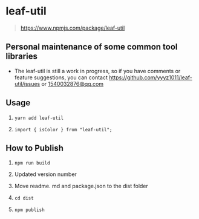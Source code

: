 # leaf-util

> https://www.npmjs.com/package/leaf-util

## Personal maintenance of some common tool libraries


* The leaf-util is still a work in progress, so if you have comments or feature suggestions, you can contact https://github.com/yyyz1011/leaf-util/issues or 1540032876@qq.com

## Usage

1. ```yarn add leaf-util```

2. ```import { isColor } from "leaf-util";```

## How to Publish

1. ```npm run build```

2. Updated version number

3. Move readme. md and package.json to the dist folder

4. ```cd dist```

5. ```npm publish```
